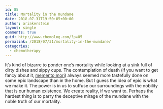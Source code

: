 ```yaml
---
id: 85
title: Mortality in the mundane
date: 2018-07-31T19:50:05+00:00
author: ariakerstein
layout: single
comments: true
guid: http://www.chemolog.com/?p=85
permalink: /2018/07/31/mortality-in-the-mundane/
categories:
  - chemotherapy
---
```

It&#8217;s kind of bizarre to ponder one&#8217;s mortality while looking at a sink full of dirty dishes and sippy cups. The contemplation of death (if you want to get fancy about it, [memento mori](https://en.wikipedia.org/wiki/Memento_mori)) always seemed more tastefully done on some epic landscape than in the home. But I guess the idea of epic is what we make it. The power is in us to suffuse our surroundings with the nobility that is our human existence. We create reality, if we want to. Perhaps the hardest thing is to parry the deceptive mirage of the mundane with the noble truth of our mortality.
